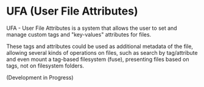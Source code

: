 # UFA (User File Attributes)

UFA - User File Attributes is a system that allows the user to set and manage custom tags and "key-values" attributes for files.

These tags and attributes could be used as additional metadata of the file, allowing several kinds of operations on files, such as search by tag/attribute and even mount a tag-based filesystem (fuse), presenting files based on tags, not on filesystem folders.

(Development in Progress)